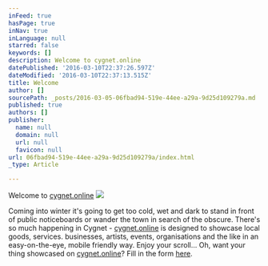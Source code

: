 ```yaml
---
inFeed: true
hasPage: true
inNav: true
inLanguage: null
starred: false
keywords: []
description: Welcome to cygnet.online
datePublished: '2016-03-10T22:37:26.597Z'
dateModified: '2016-03-10T22:37:13.515Z'
title: Welcome
author: []
sourcePath: _posts/2016-03-05-06fbad94-519e-44ee-a29a-9d25d109279a.md
published: true
authors: []
publisher:
  name: null
  domain: null
  url: null
  favicon: null
url: 06fbad94-519e-44ee-a29a-9d25d109279a/index.html
_type: Article

---
```

Welcome to [cygnet.online][0]
![](https://the-grid-user-content.s3-us-west-2.amazonaws.com/05d07fb8-34e8-4c64-8540-060bfd5e8146.jpg)

Coming into winter it's going to get too cold, wet and dark to stand in front of public noticeboards or wander the town in search of the obscure. There's so much happening in Cygnet - [cygnet.online][0] is designed to showcase local goods, services. businesses, artists, events, organisations and the like in an easy-on-the-eye, mobile friendly way. Enjoy your scroll... Oh, want your thing showcased on [cygnet.online][0]? Fill in the form [here][1].

[0]: http://cygnet.online/
[1]: http://d1g1tal.agency/#contact